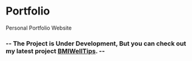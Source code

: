 # Portfolio
Personal Portfolio Website



### -- The Project is Under Development, But you can check out my latest project [BMIWellTips](https://github.com/lokkeshhhhh/BMIWellTips). --
